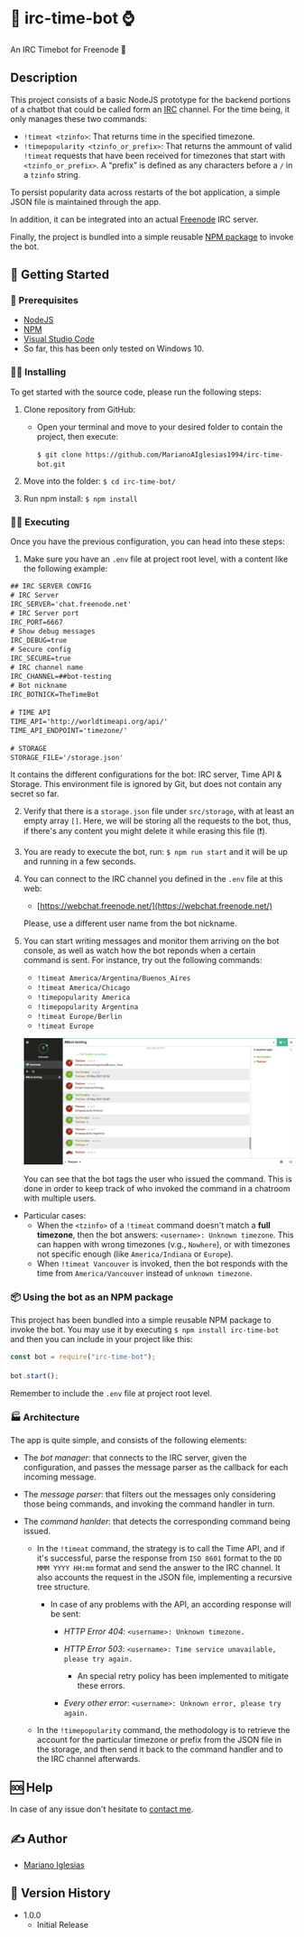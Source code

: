 # 🤖 irc-time-bot ⌚

An IRC Timebot for Freenode 🌿

## Description

This project consists of a basic NodeJS prototype for the backend portions of a chatbot that could be called form an [IRC](https://en.wikipedia.org/wiki/Internet_Relay_Chat) channel.
For the time being, it only manages these two commands:

- `!timeat <tzinfo>`: That returns time in the specified timezone.
- `!timepopularity <tzinfo_or_prefix>`: That returns the ammount of valid `!timeat` requests that have been received for timezones that start with `<tzinfo_or_prefix>`. A “prefix” is defined as any characters before a `/` in a `tzinfo` string.

To persist popularity data across restarts of the bot application, a simple JSON file is maintained through the app.

In addition, it can be integrated into an actual [Freenode](https://freenode.net/) IRC server.

Finally, the project is bundled into a simple reusable [NPM package](#📦-Using-the-bot-as-an-NPM-package) to invoke the bot.

## 🌅 Getting Started

### 🔧 Prerequisites

- [NodeJS](https://nodejs.org/en/)
- [NPM](https://www.npmjs.com/)
- [Visual Studio Code](https://code.visualstudio.com/)
- So far, this has been only tested on Windows 10.

### 👨‍💻 Installing

To get started with the source code, please run the following steps:

1. Clone repository from GitHub:

   - Open your terminal and move to your desired folder to contain the project, then execute:

     `$ git clone https://github.com/MarianoAIglesias1994/irc-time-bot.git`

2. Move into the folder: `$ cd irc-time-bot/`
3. Run npm install: `$ npm install`

### 🏃‍♂️ Executing

Once you have the previous configuration, you can head into these steps:

1. Make sure you have an `.env` file at project root level, with a content like the following example:

```
## IRC SERVER CONFIG
# IRC Server
IRC_SERVER='chat.freenode.net'
# IRC Server port
IRC_PORT=6667
# Show debug messages
IRC_DEBUG=true
# Secure config
IRC_SECURE=true
# IRC channel name
IRC_CHANNEL=##bot-testing
# Bot nickname
IRC_BOTNICK=TheTimeBot

# TIME API
TIME_API='http://worldtimeapi.org/api/'
TIME_API_ENDPOINT='timezone/'

# STORAGE
STORAGE_FILE='/storage.json'

```

It contains the different configurations for the bot: IRC server, Time API & Storage. This environment file is ignored by Git, but does not contain any secret so far.

2. Verify that there is a `storage.json` file under `src/storage`, with at least an empty array `[]`. Here, we will be storing all the requests to the bot, thus, if there's any content you might delete it while erasing this file (❗).

3. You are ready to execute the bot, run: `$ npm run start` and it will be up and running in a few seconds.

4. You can connect to the IRC channel you defined in the `.env` file at this web:

   - [https://webchat.freenode.net/](https://webchat.freenode.net/)

   Please, use a different user name from the bot nickname.

5. You can start writing messages and monitor them arriving on the bot console, as well as watch how the bot reponds when a certain command is sent. For instance, try out the following commands:

   - `!timeat America/Argentina/Buenos_Aires`
   - `!timeat America/Chicago`
   - `!timepopularity America`
   - `!timepopularity Argentina`
   - `!timeat Europe/Berlin`
   - `!timeat Europe`

   ![Freenode chat](./images/freenode.png)

   You can see that the bot tags the user who issued the command. This is done in order to keep track of who invoked the command in a chatroom with multiple users.

- Particular cases:
  - When the `<tzinfo>` of a `!timeat` command doesn't match a **full timezone**, then the bot answers: `<username>: Unknown timezone`. This can happen with wrong timezones (v.g., `Nowhere`), or with timezones not specific enough (like `America/Indiana` or `Europe`).
  - When `!timeat Vancouver` is invoked, then the bot responds with the time from `America/Vancouver` instead of `unknown timezone`.

### 📦 Using the bot as an NPM package

This project has been bundled into a simple reusable NPM package to invoke the bot. You may use it by executing `$ npm install irc-time-bot` and then you can include in your project like this:

```javascript
const bot = require("irc-time-bot");

bot.start();
```

Remember to include the `.env` file at project root level.

### 🏭 Architecture

The app is quite simple, and consists of the following elements:

- The _bot manager_: that connects to the IRC server, given the configuration, and passes the message parser as the callback for each incoming message.
- The _message parser_: that filters out the messages only considering those being commands, and invoking the command handler in turn.
- The _command hanlder_: that detects the corresponding command being issued.

  - In the `!timeat` command, the strategy is to call the Time API, and if it's successful, parse the response from `ISO 8601` format to the `DD MMM YYYY HH:mm` format and send the answer to the IRC channel. It also accounts the request in the JSON file, implementing a recursive tree structure.

    - In case of any problems with the API, an according response will be sent:

      - _HTTP Error 404_: `<username>: Unknown timezone.`
      - _HTTP Error 503_: `<username>: Time service unavailable, please try again.`

        - An special retry policy has been implemented to mitigate these errors.

      - _Every other error_: `<username>: Unknown error, please try again.`

  - In the `!timepopularity` command, the methodology is to retrieve the account for the particular timezone or prefix from the JSON file in the storage, and then send it back to the command handler and to the IRC channel afterwards.

## 🆘 Help

In case of any issue don't hesitate to [contact me](mailto:miglesias@fi.uba.ar).

## ✍ Author

- [Mariano Iglesias](https://github.com/MarianoAIglesias1994)

## 📜 Version History

- 1.0.0
  - Initial Release

